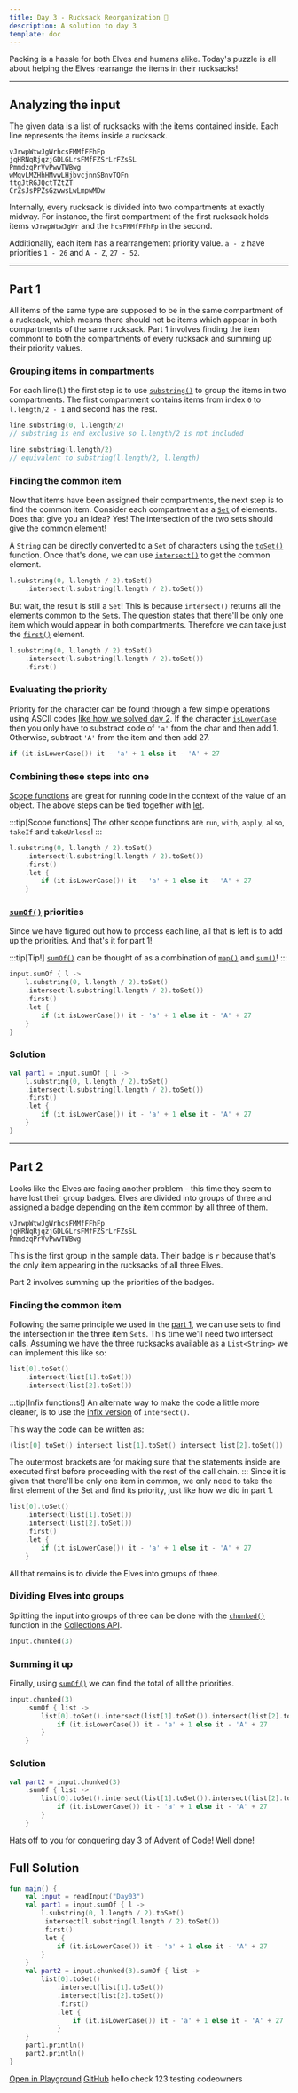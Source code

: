 ```yaml
---
title: Day 3 - Rucksack Reorganization 🧳
description: A solution to day 3
template: doc
---
```

Packing is a hassle for both Elves and humans alike. Today's puzzle is all about helping
the Elves rearrange the items in their rucksacks! 

---

## Analyzing the input

The given data is a list of rucksacks with the items contained inside. Each line represents
the items inside a rucksack. 

```
vJrwpWtwJgWrhcsFMMfFFhFp
jqHRNqRjqzjGDLGLrsFMfFZSrLrFZsSL
PmmdzqPrVvPwwTWBwg
wMqvLMZHhHMvwLHjbvcjnnSBnvTQFn
ttgJtRGJQctTZtZT
CrZsJsPPZsGzwwsLwLmpwMDw
```
Internally, every rucksack is divided into two compartments at exactly midway. For instance,
the first compartment of the first rucksack holds items `vJrwpWtwJgWr` and the `hcsFMMfFFhFp`
in the second.

Additionally, each item has a rearrangement priority value. `a - z` have priorities `1 - 26` 
and `A - Z`, `27 - 52`.

--- 
## Part 1

All items of the same type are supposed to be in the same compartment of a rucksack, which
means there should not be items which appear in both compartments of the same rucksack. Part 1
involves finding the item commont to both the compartments of every rucksack and summing up their
priority values.

### Grouping items in compartments

For each line(`l`) the first step is to use 
[`substring()`](https://kotlinlang.org/api/latest/jvm/stdlib/kotlin.text/substring.html)
to group the items in two compartments. The first compartment contains items from index
`0` to `l.length/2 - 1` and second has the rest.

```kotlin
line.substring(0, l.length/2)
// substring is end exclusive so l.length/2 is not included

line.substring(l.length/2) 
// equivalent to substring(l.length/2, l.length)
```

### Finding the common item
Now that items have been assigned their compartments, the next step is to find
the common item. Consider each compartment as a
[`Set`](https://kotlinlang.org/api/latest/jvm/stdlib/kotlin.collections/-set/)
of elements. Does that give you an idea? Yes! The intersection of the two sets
should give the common element!

A `String` can be directly converted to a `Set` of characters using the 
[`toSet()`](https://kotlinlang.org/api/latest/jvm/stdlib/kotlin.text/to-set.html)
function. Once that's done, we can use  [`intersect()`](https://kotlinlang.org/api/latest/jvm/stdlib/kotlin.collections/intersect.html)
to get the common element.

```kotlin
l.substring(0, l.length / 2).toSet()
    .intersect(l.substring(l.length / 2).toSet())
```
But wait, the result is still a `Set`! This is because `intersect()` returns all the
elements common to the `Set`s. The question states that there'll be only one item
which would appear in both compartments. Therefore we can take just the
[`first()`](https://kotlinlang.org/api/latest/jvm/stdlib/kotlin.collections/first.html)
element.
```kotlin
l.substring(0, l.length / 2).toSet()
    .intersect(l.substring(l.length / 2).toSet())
    .first()
```

### Evaluating the priority

Priority for the character can be found through a few simple operations using ASCII
codes [like how we solved day 2](https://threadsnappers.github.io/advent-of-code-kotlin/aoc2022/day2/). If the character 
[`isLowerCase`](https://kotlinlang.org/api/latest/jvm/stdlib/kotlin.text/is-lower-case.html)
then you only have to substract code of `'a'` from the char and then add 1. Otherwise,
subtract `'A'` from the item and then add 27.

```kotlin
if (it.isLowerCase()) it - 'a' + 1 else it - 'A' + 27
```

### Combining these steps into one

[Scope functions](https://kotlinlang.org/docs/scope-functions.html) are great for 
running code in the context of the value of an object. The above steps can be
tied together with
[let](https://kotlinlang.org/docs/scope-functions.html#let).

:::tip[Scope functions]
The other scope functions are `run`, `with`, `apply`, `also`, `takeIf` and `takeUnless`!
:::

```kotlin
l.substring(0, l.length / 2).toSet()
    .intersect(l.substring(l.length / 2).toSet())
    .first()
    .let {
        if (it.isLowerCase()) it - 'a' + 1 else it - 'A' + 27
    }
```

### [`sumOf()`](https://kotlinlang.org/api/latest/jvm/stdlib/kotlin.collections/sum-of.html) priorities

Since we have figured out how to process each line, all that is left is to add
up the priorities. And that's it for part 1!

:::tip[Tip!]
[`sumOf()`](https://kotlinlang.org/api/latest/jvm/stdlib/kotlin.collections/sum-of.html) 
can be thought of as a combination of 
[`map()`](https://kotlinlang.org/api/latest/jvm/stdlib/kotlin.collections/map.html) and 
[`sum()`](https://kotlinlang.org/api/latest/jvm/stdlib/kotlin.collections/sum.html)!
:::
```kotlin
input.sumOf { l ->
    l.substring(0, l.length / 2).toSet()
    .intersect(l.substring(l.length / 2).toSet())
    .first()
    .let {
        if (it.isLowerCase()) it - 'a' + 1 else it - 'A' + 27
    }
}
```

### Solution
```kotlin
val part1 = input.sumOf { l ->
    l.substring(0, l.length / 2).toSet()
    .intersect(l.substring(l.length / 2).toSet())
    .first()
    .let {
        if (it.isLowerCase()) it - 'a' + 1 else it - 'A' + 27
    }
}
```
---

## Part 2

Looks like the Elves are facing another problem - this time they seem to have lost their
group badges. Elves are divided into groups of three and assigned a badge depending on
the item common by all three of them.

```
vJrwpWtwJgWrhcsFMMfFFhFp
jqHRNqRjqzjGDLGLrsFMfFZSrLrFZsSL
PmmdzqPrVvPwwTWBwg
```
This is the first group in the sample data. Their badge is `r` because that's the only
item appearing in the rucksacks of all three Elves.

Part 2 involves summing up the priorities of the badges.

### Finding the common item

Following the same principle we used in the [part 1](#finding-the-common-item), we can
use sets to find the intersection in the three item `Set`s. This time we'll need two
intersect calls. Assuming we have the three rucksacks available as a `List<String>`
we can implement this like so:
```kotlin
list[0].toSet()
    .intersect(list[1].toSet())
    .intersect(list[2].toSet())
```
:::tip[Infix functions!]
An alternate way to make the code a little more cleaner, is to use the
[infix version](https://kotlinlang.org/docs/functions.html#infix-notation) of
`intersect()`. 

This way the code can be written as:
```kotlin
(list[0].toSet() intersect list[1].toSet() intersect list[2].toSet())
```
The outermost brackets are for making sure that the statements inside are
executed first before proceeding with the rest of the call chain.
:::
Since it is given that there'll be only one item in common, we only need to take the first
element of the Set and find its priority, just like how we did in part 1.
```kotlin
list[0].toSet()
    .intersect(list[1].toSet())
    .intersect(list[2].toSet())
    .first()
    .let {
        if (it.isLowerCase()) it - 'a' + 1 else it - 'A' + 27
    }
```
All that remains is to divide the Elves into groups of three.
### Dividing Elves into groups

Splitting the input into groups of three can be done with the 
[`chunked()`](https://kotlinlang.org/api/latest/jvm/stdlib/kotlin.collections/chunked.html)
function in the [Collections API](https://kotlinlang.org/api/latest/jvm/stdlib/kotlin.collections/).

```kotlin
input.chunked(3)
```
### Summing it up
Finally, using [`sumOf()`](https://kotlinlang.org/api/latest/jvm/stdlib/kotlin.collections/sum-of.html)
we can find the total of all the priorities.
```kotlin
input.chunked(3)
    .sumOf { list ->
        list[0].toSet().intersect(list[1].toSet()).intersect(list[2].toSet()).first().let {
            if (it.isLowerCase()) it - 'a' + 1 else it - 'A' + 27
        }
    }
```
### Solution
```kotlin
val part2 = input.chunked(3)
    .sumOf { list ->
        list[0].toSet().intersect(list[1].toSet()).intersect(list[2].toSet()).first().let {
            if (it.isLowerCase()) it - 'a' + 1 else it - 'A' + 27
        }
    }
```
Hats off to you for conquering day 3 of Advent of Code! Well done!



## Full Solution
```kotlin
fun main() {
    val input = readInput("Day03")
    val part1 = input.sumOf { l ->
        l.substring(0, l.length / 2).toSet()
        .intersect(l.substring(l.length / 2).toSet())
        .first()
        .let {
            if (it.isLowerCase()) it - 'a' + 1 else it - 'A' + 27
        }
    }
    val part2 = input.chunked(3).sumOf { list ->
        list[0].toSet()
            .intersect(list[1].toSet())
            .intersect(list[2].toSet())
            .first()
            .let {
                if (it.isLowerCase()) it - 'a' + 1 else it - 'A' + 27
            }
    }
    part1.println()
    part2.println()
}
```
[Open in Playground](https://pl.kotl.in/bQ-TNt2JY)
[GitHub](https://github.com/Sasikuttan2163/AoC-2022-Solutions-In-Kotlin/blob/main/src/Day03.kt)
hello check 123 testing codeowners